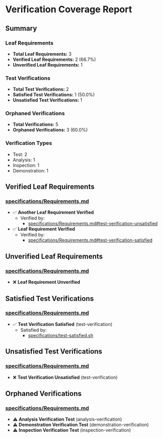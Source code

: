 # Verification Coverage Report

## Summary

### Leaf Requirements

- **Total Leaf Requirements:** 3
- **Verified Leaf Requirements:** 2 (66.7%)
- **Unverified Leaf Requirements:** 1

### Test Verifications

- **Total Test Verifications:** 2
- **Satisfied Test Verifications:** 1 (50.0%)
- **Unsatisfied Test Verifications:** 1

### Orphaned Verifications

- **Total Verifications:** 5
- **Orphaned Verifications:** 3 (60.0%)

### Verification Types

- Test: 2
- Analysis: 1
- Inspection: 1
- Demonstration: 1

## Verified Leaf Requirements

### [specifications/Requirements.md](specifications/Requirements.md)

- ✅ **Another Leaf Requirement Verified**
  - Verified by:
    - [specifications/Requirements.md#test-verification-unsatisfied](specifications/Requirements.md#test-verification-unsatisfied)
- ✅ **Leaf Requirement Verified**
  - Verified by:
    - [specifications/Requirements.md#test-verification-satisfied](specifications/Requirements.md#test-verification-satisfied)

## Unverified Leaf Requirements

### [specifications/Requirements.md](specifications/Requirements.md)

- ❌ **Leaf Requirement Unverified**

## Satisfied Test Verifications

### [specifications/Requirements.md](specifications/Requirements.md)

- ✅ **Test Verification Satisfied** (test-verification)
  - Satisfied by:
    - [specifications/test-satisfied.sh](specifications/test-satisfied.sh)

## Unsatisfied Test Verifications

### [specifications/Requirements.md](specifications/Requirements.md)

- ❌ **Test Verification Unsatisfied** (test-verification)

## Orphaned Verifications

### [specifications/Requirements.md](specifications/Requirements.md)

- ⚠️  **Analysis Verification Test** (analysis-verification)
- ⚠️  **Demonstration Verification Test** (demonstration-verification)
- ⚠️  **Inspection Verification Test** (inspection-verification)

